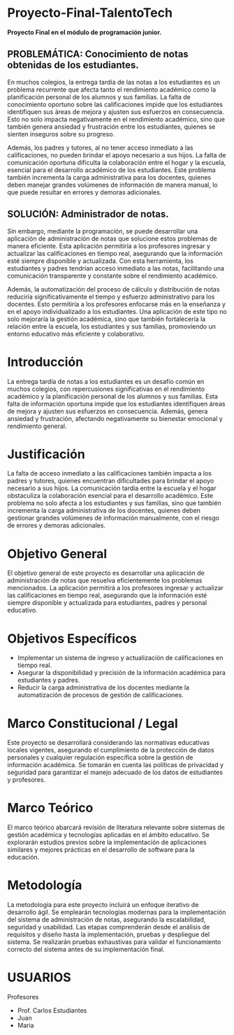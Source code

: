 # Proyecto-Final-TalentoTech

**Proyecto Final en el módulo de programación junior.**

## PROBLEMÁTICA: Conocimiento de notas obtenidas de los estudiantes.

En muchos colegios, la entrega tardía de las notas a los estudiantes es un problema recurrente que afecta tanto el rendimiento académico como la planificación personal de los alumnos y sus familias. La falta de conocimiento oportuno sobre las calificaciones impide que los estudiantes identifiquen sus áreas de mejora y ajusten sus esfuerzos en consecuencia. Esto no solo impacta negativamente en el rendimiento académico, sino que también genera ansiedad y frustración entre los estudiantes, quienes se sienten inseguros sobre su progreso.

Además, los padres y tutores, al no tener acceso inmediato a las calificaciones, no pueden brindar el apoyo necesario a sus hijos. La falta de comunicación oportuna dificulta la colaboración entre el hogar y la escuela, esencial para el desarrollo académico de los estudiantes. Este problema también incrementa la carga administrativa para los docentes, quienes deben manejar grandes volúmenes de información de manera manual, lo que puede resultar en errores y demoras adicionales.

## SOLUCIÓN: Administrador de notas.

Sin embargo, mediante la programación, se puede desarrollar una aplicación de administración de notas que solucione estos problemas de manera eficiente. Esta aplicación permitiría a los profesores ingresar y actualizar las calificaciones en tiempo real, asegurando que la información esté siempre disponible y actualizada. Con esta herramienta, los estudiantes y padres tendrían acceso inmediato a las notas, facilitando una comunicación transparente y constante sobre el rendimiento académico.

Además, la automatización del proceso de cálculo y distribución de notas reduciría significativamente el tiempo y esfuerzo administrativo para los docentes. Esto permitiría a los profesores enfocarse más en la enseñanza y en el apoyo individualizado a los estudiantes. Una aplicación de este tipo no solo mejoraría la gestión académica, sino que también fortalecería la relación entre la escuela, los estudiantes y sus familias, promoviendo un entorno educativo más eficiente y colaborativo.

# Introducción
La entrega tardía de notas a los estudiantes es un desafío común en muchos colegios, con repercusiones significativas en el rendimiento académico y la planificación personal de los alumnos y sus familias. Esta falta de información oportuna impide que los estudiantes identifiquen áreas de mejora y ajusten sus esfuerzos en consecuencia. Además, genera ansiedad y frustración, afectando negativamente su bienestar emocional y rendimiento general.

# Justificación
La falta de acceso inmediato a las calificaciones también impacta a los padres y tutores, quienes encuentran dificultades para brindar el apoyo necesario a sus hijos. La comunicación tardía entre la escuela y el hogar obstaculiza la colaboración esencial para el desarrollo académico. Este problema no solo afecta a los estudiantes y sus familias, sino que también incrementa la carga administrativa de los docentes, quienes deben gestionar grandes volúmenes de información manualmente, con el riesgo de errores y demoras adicionales.

# Objetivo General
El objetivo general de este proyecto es desarrollar una aplicación de administración de notas que resuelva eficientemente los problemas mencionados. La aplicación permitirá a los profesores ingresar y actualizar las calificaciones en tiempo real, asegurando que la información esté siempre disponible y actualizada para estudiantes, padres y personal educativo.

# Objetivos Específicos
- Implementar un sistema de ingreso y actualización de calificaciones en tiempo real.
- Asegurar la disponibilidad y precisión de la información académica para estudiantes y padres.
- Reducir la carga administrativa de los docentes mediante la automatización de procesos de gestión de calificaciones.

# Marco Constitucional / Legal
Este proyecto se desarrollará considerando las normativas educativas locales vigentes, asegurando el cumplimiento de la protección de datos personales y cualquier regulación específica sobre la gestión de información académica. Se tomarán en cuenta las políticas de privacidad y seguridad para garantizar el manejo adecuado de los datos de estudiantes y profesores.

# Marco Teórico
El marco teórico abarcará revisión de literatura relevante sobre sistemas de gestión académica y tecnologías aplicadas en el ámbito educativo. Se explorarán estudios previos sobre la implementación de aplicaciones similares y mejores prácticas en el desarrollo de software para la educación.

# Metodología
La metodología para este proyecto incluirá un enfoque iterativo de desarrollo ágil. Se emplearán tecnologías modernas para la implementación del sistema de administración de notas, asegurando la escalabilidad, seguridad y usabilidad. Las etapas comprenderán desde el análisis de requisitos y diseño hasta la implementación, pruebas y despliegue del sistema. Se realizarán pruebas exhaustivas para validar el funcionamiento correcto del sistema antes de su implementación final.

# USUARIOS
Profesores
- Prof. Carlos
Estudiantes
- Juan
- Maria
